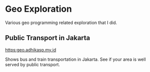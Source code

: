 # Geo Exploration

Various geo programming related exploration that I did.

## Public Transport in Jakarta

[https:geo.adhikasp.my.id](https://geo.adhikasp.my.id)

Shows bus and train transportation in Jakarta. See if your area is well served by public transport.
